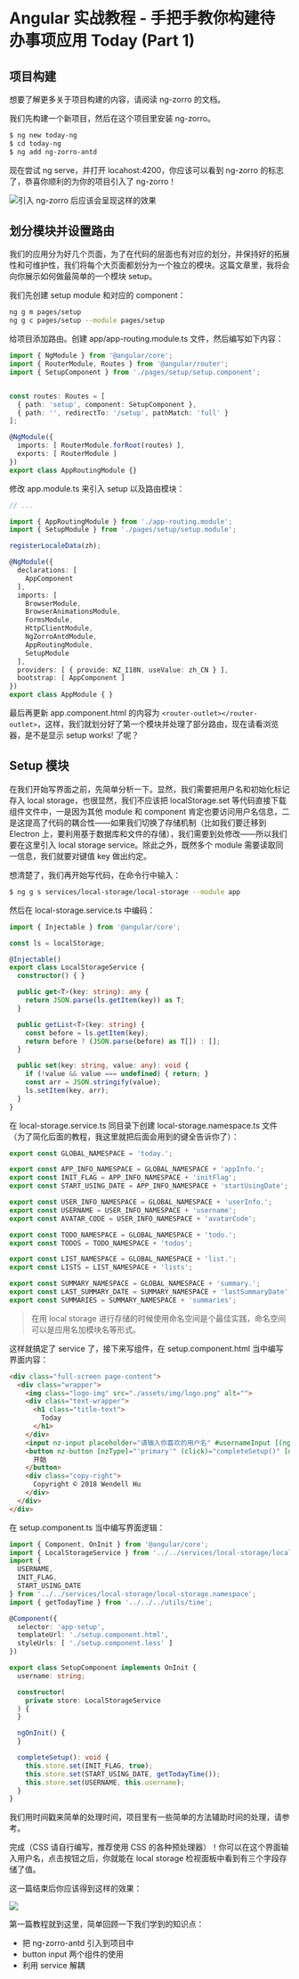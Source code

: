 # Angular 实战教程 - 手把手教你构建待办事项应用 Today (Part 1)

## 项目构建

想要了解更多关于项目构建的内容，请阅读 ng-zorro 的文档。

我们先构建一个新项目，然后在这个项目里安装 ng-zorro。

```bash
$ ng new today-ng
$ cd today-ng
$ ng add ng-zorro-antd
```

现在尝试 ng serve，并打开 locahost:4200，你应该可以看到 ng-zorro 的标志了，恭喜你顺利的为你的项目引入了 ng-zorro！

![引入 ng-zorro 后应该会呈现这样的效果](./img/1-1.jpg)

## 划分模块并设置路由

我们的应用分为好几个页面，为了在代码的层面也有对应的划分，并保持好的拓展性和可维护性，我们将每个大页面都划分为一个独立的模块。这篇文章里，我将会向你展示如何做最简单的一个模块 setup。

我们先创建 setup module 和对应的 component：

```bash
ng g m pages/setup
ng g c pages/setup --module pages/setup
```

给项目添加路由。创建 app/app-routing.module.ts 文件，然后编写如下内容：

```ts
import { NgModule } from '@angular/core';
import { RouterModule, Routes } from '@angular/router';
import { SetupComponent } from './pages/setup/setup.component';


const routes: Routes = [
  { path: 'setup', component: SetupComponent },
  { path: '', redirectTo: '/setup', pathMatch: 'full' }
];

@NgModule({
  imports: [ RouterModule.forRoot(routes) ],
  exports: [ RouterModule ]
})
export class AppRoutingModule {}
```

修改 app.module.ts 来引入 setup 以及路由模块：

```ts
// ...

import { AppRoutingModule } from './app-routing.module';
import { SetupModule } from './pages/setup/setup.module';

registerLocaleData(zh);

@NgModule({
  declarations: [
    AppComponent
  ],
  imports: [
    BrowserModule,
    BrowserAnimationsModule,
    FormsModule,
    HttpClientModule,
    NgZorroAntdModule,
    AppRoutingModule,
    SetupModule
  ],
  providers: [ { provide: NZ_I18N, useValue: zh_CN } ],
  bootstrap: [ AppComponent ]
})
export class AppModule { }
```

最后再更新 app.component.html 的内容为 `<router-outlet></router-outlet>`，这样，我们就划分好了第一个模块并处理了部分路由，现在请看浏览器，是不是显示 setup works! 了呢？

## Setup 模块

在我们开始写界面之前，先简单分析一下。显然，我们需要把用户名和初始化标记存入 local storage，也很显然，我们不应该把 localStorage.set 等代码直接下载组件文件中，一是因为其他 module 和 component 肯定也要访问用户名信息，二是这提高了代码的耦合性——如果我们切换了存储机制（比如我们要迁移到 Electron 上，要利用基于数据库和文件的存储），我们需要到处修改——所以我们要在这里引入 local storage service。除此之外，既然多个 module 需要读取同一信息，我们就要对键值 key 做出约定。

想清楚了，我们再开始写代码，在命令行中输入：

```bash
$ ng g s services/local-storage/local-storage --module app
```

然后在 local-storage.service.ts 中编码：

```ts
import { Injectable } from '@angular/core';

const ls = localStorage;

@Injectable()
export class LocalStorageService {
  constructor() { }

  public get<T>(key: string): any {
    return JSON.parse(ls.getItem(key)) as T;
  }

  public getList<T>(key: string) {
    const before = ls.getItem(key);
    return before ? (JSON.parse(before) as T[]) : [];
  }

  public set(key: string, value: any): void {
    if (!value && value === undefined) { return; }
    const arr = JSON.stringify(value);
    ls.setItem(key, arr);
  }
}
```

在 local-storage.service.ts 同目录下创建 local-storage.namespace.ts 文件（为了简化后面的教程，我这里就把后面会用到的键全告诉你了）：

```ts
export const GLOBAL_NAMESPACE = 'today.';

export const APP_INFO_NAMESPACE = GLOBAL_NAMESPACE + 'appInfo.';
export const INIT_FLAG = APP_INFO_NAMESPACE + 'initFlag';
export const START_USING_DATE = APP_INFO_NAMESPACE + 'startUsingDate';

export const USER_INFO_NAMESPACE = GLOBAL_NAMESPACE + 'userInfo.';
export const USERNAME = USER_INFO_NAMESPACE + 'username';
export const AVATAR_CODE = USER_INFO_NAMESPACE + 'avatarCode';

export const TODO_NAMESPACE = GLOBAL_NAMESPACE + 'todo.';
export const TODOS = TODO_NAMESPACE + 'todos';

export const LIST_NAMESPACE = GLOBAL_NAMESPACE + 'list.';
export const LISTS = LIST_NAMESPACE + 'lists';

export const SUMMARY_NAMESPACE = GLOBAL_NAMESPACE + 'summary.';
export const LAST_SUMMARY_DATE = SUMMARY_NAMESPACE + 'lastSummaryDate';
export const SUMMARIES = SUMMARY_NAMESPACE + 'summaries';
```
> 在用 local storage 进行存储的时候使用命名空间是个最佳实践，命名空间可以是应用名加模块名等形式。

这样就搞定了 service 了，接下来写组件，在 setup.component.html 当中编写界面内容：

```html
<div class="full-screen page-content">
  <div class="wrapper">
    <img class="logo-img" src="./assets/img/logo.png" alt="">
    <div class="text-wrapper">
      <h1 class="title-text">
        Today
      </h1>
    </div>
    <input nz-input placeholder="请输入你喜欢的用户名" #usernameInput [(ngModel)]="username">
    <button nz-button [nzType]="'primary'" (click)="completeSetup()" [disabled]="!usernameInput.value">
      开始
    </button>
    <div class="copy-right">
      Copyright © 2018 Wendell Hu
    </div>
  </div>
</div>
```

在 setup.component.ts 当中编写界面逻辑：

```ts
import { Component, OnInit } from '@angular/core';
import { LocalStorageService } from '../../services/local-storage/local-storage.service';
import {
  USERNAME,
  INIT_FLAG,
  START_USING_DATE
} from '../../services/local-storage/local-storage.namespace';
import { getTodayTime } from '../../../utils/time';

@Component({
  selector: 'app-setup',
  templateUrl: './setup.component.html',
  styleUrls: [ './setup.component.less' ]
})

export class SetupComponent implements OnInit {
  username: string;

  constructor(
    private store: LocalStorageService
  ) {
  }

  ngOnInit() {
  }

  completeSetup(): void {
    this.store.set(INIT_FLAG, true);
    this.store.set(START_USING_DATE, getTodayTime());
    this.store.set(USERNAME, this.username);
  }
}
```

我们用时间戳来简单的处理时间，项目里有一些简单的方法辅助时间的处理，请参考。

完成（CSS 请自行编写，推荐使用 CSS 的各种预处理器）！你可以在这个界面输入用户名，点击按钮之后，你就能在 local storage 检视面板中看到有三个字段存储了值。

这一篇结束后你应该得到这样的效果：

![](./img/1-2.jpg)

第一篇教程就到这里，简单回顾一下我们学到的知识点：

* 把 ng-zorro-antd 引入到项目中
* button input 两个组件的使用
* 利用 service 解耦
